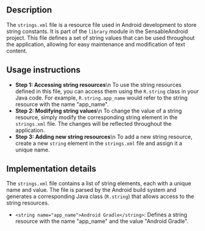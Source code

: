 ## Description

The `strings.xml` file is a resource file used in Android development to store string constants. It is part of the `library` module in the SensableAndroid project. This file defines a set of string values that can be used throughout the application, allowing for easy maintenance and modification of text content.


## Usage instructions


* **Step 1: Accessing string resources**\n To use the string resources defined in this file, you can access them using the `R.string` class in your Java code. For example, `R.string.app_name` would refer to the string resource with the name "app_name".
* **Step 2: Modifying string values**\n To change the value of a string resource, simply modify the corresponding string element in the `strings.xml` file. The changes will be reflected throughout the application.
* **Step 3: Adding new string resources**\n To add a new string resource, create a new `string` element in the `strings.xml` file and assign it a unique name.


## Implementation details


The `strings.xml` file contains a list of string elements, each with a unique name and value. The file is parsed by the Android build system and generates a corresponding Java class (`R.string`) that allows access to the string resources.

* `<string name="app_name">Android Gradle</string>`: Defines a string resource with the name "app_name" and the value "Android Gradle".



